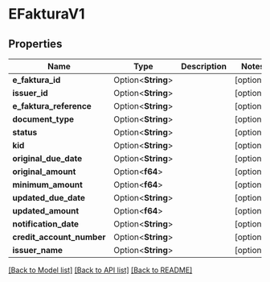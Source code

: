 # EFakturaV1

## Properties

Name | Type | Description | Notes
------------ | ------------- | ------------- | -------------
**e_faktura_id** | Option<**String**> |  | [optional]
**issuer_id** | Option<**String**> |  | [optional]
**e_faktura_reference** | Option<**String**> |  | [optional]
**document_type** | Option<**String**> |  | [optional]
**status** | Option<**String**> |  | [optional]
**kid** | Option<**String**> |  | [optional]
**original_due_date** | Option<**String**> |  | [optional]
**original_amount** | Option<**f64**> |  | [optional]
**minimum_amount** | Option<**f64**> |  | [optional]
**updated_due_date** | Option<**String**> |  | [optional]
**updated_amount** | Option<**f64**> |  | [optional]
**notification_date** | Option<**String**> |  | [optional]
**credit_account_number** | Option<**String**> |  | [optional]
**issuer_name** | Option<**String**> |  | [optional]

[[Back to Model list]](../README.md#documentation-for-models) [[Back to API list]](../README.md#documentation-for-api-endpoints) [[Back to README]](../README.md)


